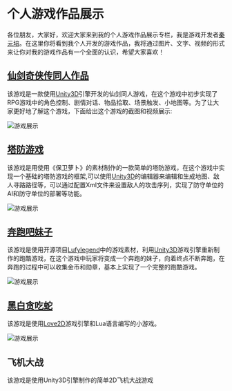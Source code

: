 # 个人游戏作品展示
各位朋友，大家好，欢迎大家来到我的个人游戏作品展示专栏，我是游戏开发者[秦元培](qinyuanpei.github.io)。在这里你将看到我个人开发的游戏作品，我将通过图片、文字、视频的形式来让你对我的游戏作品有一个全面的认识，希望大家喜欢！

## [仙剑奇侠传同人作品](https://github.com/qinyuanpei/ProfileGameShow/tree/master/Unity3D_Pal5QDream)
该游戏是一款使用[Unity3D](http://unity3d.com/)引擎开发的仙剑同人游戏，在这个游戏中初步实现了RPG游戏中的角色控制、剧情对话、物品拾取、场景触发、小地图等。为了让大家更好地了解这个游戏，下面给出这个游戏的截图和视频展示:

![游戏展示](http://7wy477.com1.z0.glb.clouddn.com/qinyuanpei_imgs_仙剑同人游戏展示.jpg)

## [塔防游戏](https://github.com/qinyuanpei/ProfileGameShow/tree/master/Unity3D_TDSample)
该游戏是用使用《保卫萝卜》的素材制作的一款简单的塔防游戏，在这个游戏中实现一个基础的塔防游戏的框架,可以使用[Unity3D](http://unity3d.com/)的编辑器来编辑和生成地图、敌人寻路路径等，可以通过配置Xml文件来设置敌人的攻击序列，实现了防守单位的AI和防守单位的部署等功能。

![游戏展示](http://7wy477.com1.z0.glb.clouddn.com/qinyuanpei_imgs_塔防游戏展示.jpg)

## [奔跑吧妹子](https://github.com/qinyuanpei/ProfileGameShow/tree/master/Unity3D_RunningGirl)
该游戏是使用开源项目[Lufylegend](https://github.com/lufylegend/lufylegend.js)中的游戏素材，利用[Unity3D](http://unity3d.com/)游戏引擎重新制作的跑酷游戏，在这个游戏中玩家将变成一个奔跑的妹子，向着终点不断奔跑，在奔跑的过程中可以收集金币和勋章，基本上实现了一个完整的跑酷游戏。

![游戏展示](http://7wy477.com1.z0.glb.clouddn.com/qinyuanpei_imgs_跑酷游戏展示.jpg)

## [黑白贪吃蛇](https://github.com/qinyuanpei/ProfileGameShow/tree/master/Love2D_Snake)
该游戏是使用[Love2D](http://love2d.org/)游戏引擎和Lua语言编写的小游戏。

![游戏展示](http://7wy477.com1.z0.glb.clouddn.com/qinyuanpei_imgs_贪吃蛇1.png)

## 飞机大战
该游戏是使用Unity3D引擎制作的简单2D飞机大战游戏




